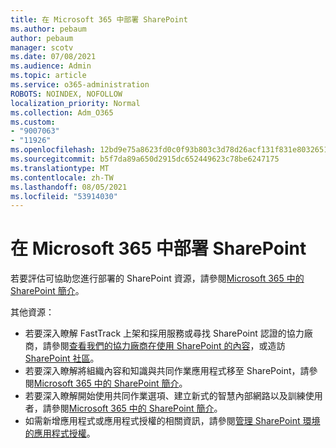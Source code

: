 ```yaml
---
title: 在 Microsoft 365 中部署 SharePoint
ms.author: pebaum
author: pebaum
manager: scotv
ms.date: 07/08/2021
ms.audience: Admin
ms.topic: article
ms.service: o365-administration
ROBOTS: NOINDEX, NOFOLLOW
localization_priority: Normal
ms.collection: Adm_O365
ms.custom:
- "9007063"
- "11926"
ms.openlocfilehash: 12bd9e75a8623fd0c0f93b803c3d78d26acf131f831e8032651461fe80914c57
ms.sourcegitcommit: b5f7da89a650d2915dc652449623c78be6247175
ms.translationtype: MT
ms.contentlocale: zh-TW
ms.lasthandoff: 08/05/2021
ms.locfileid: "53914030"
---
```

# <a name="deploy-sharepoint-in-microsoft-365"></a>在 Microsoft 365 中部署 SharePoint

若要評估可協助您進行部署的 SharePoint 資源，請參閱[Microsoft 365 中的 SharePoint 簡介](/sharepoint/introduction)。 

其他資源： 

- 若要深入瞭解 FastTrack 上架和採用服務或尋找 SharePoint 認證的協力廠商，請參閱[查看我們的協力廠商在使用 SharePoint 的內容](/microsoft-365/sharepoint/sharepoint-partners-sharepoint-support)，或造訪[SharePoint 社區](https://techcommunity.microsoft.com/t5/sharepoint/ct-p/SharePoint)。 
- 若要深入瞭解將組織內容和知識與共同作業應用程式移至 SharePoint，請參閱[Microsoft 365 中的 SharePoint 簡介](/sharepoint/introduction#migration)。 
- 若要深入瞭解開始使用共同作業選項、建立新式的智慧內部網路以及訓練使用者，請參閱[Microsoft 365 中的 SharePoint 簡介](/sharepoint/introduction#collaboration)。 
- 如需新增應用程式或應用程式授權的相關資訊，請參閱[管理 SharePoint 環境的應用程式授權](/sharepoint/manage-app-licenses)。 


